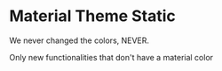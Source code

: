 # Material Theme Static

We never changed the colors, NEVER.

Only new functionalities that don't have a material color 
